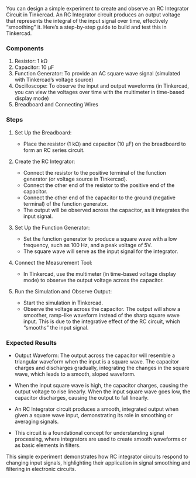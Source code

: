 You can design a simple experiment to create and observe an RC Integrator Circuit in Tinkercad. An RC Integrator circuit produces an output voltage that represents the integral of the input signal over time, effectively “smoothing” it. Here’s a step-by-step guide to build and test this in Tinkercad.

### Components

1. Resistor: 1 kΩ
2. Capacitor: 10 µF
3. Function Generator: To provide an AC square wave signal (simulated with Tinkercad’s voltage source)
4. Oscilloscope: To observe the input and output waveforms (in Tinkercad, you can view the voltages over time with the multimeter in time-based display mode)
5. Breadboard and Connecting Wires

### Steps

1. Set Up the Breadboard:
   - Place the resistor (1 kΩ) and capacitor (10 µF) on the breadboard to form an RC series circuit.

2. Create the RC Integrator:
   - Connect the resistor to the positive terminal of the function generator (or voltage source in Tinkercad).
   - Connect the other end of the resistor to the positive end of the capacitor.
   - Connect the other end of the capacitor to the ground (negative terminal) of the function generator.
   - The output will be observed across the capacitor, as it integrates the input signal.

3. Set Up the Function Generator:
   - Set the function generator to produce a square wave with a low frequency, such as 100 Hz, and a peak voltage of 5V.
   - The square wave will serve as the input signal for the integrator.

4. Connect the Measurement Tool:
   - In Tinkercad, use the multimeter (in time-based voltage display mode) to observe the output voltage across the capacitor.

5. Run the Simulation and Observe Output:
   - Start the simulation in Tinkercad.
   - Observe the voltage across the capacitor. The output will show a smoother, ramp-like waveform instead of the sharp square wave input. This is due to the integrative effect of the RC circuit, which “smooths” the input signal.

### Expected Results

- Output Waveform: The output across the capacitor will resemble a triangular waveform when the input is a square wave. The capacitor charges and discharges gradually, integrating the changes in the square wave, which leads to a smooth, sloped waveform.
- When the input square wave is high, the capacitor charges, causing the output voltage to rise linearly. When the input square wave goes low, the capacitor discharges, causing the output to fall linearly.

- An RC Integrator circuit produces a smooth, integrated output when given a square wave input, demonstrating its role in smoothing or averaging signals.
- This circuit is a foundational concept for understanding signal processing, where integrators are used to create smooth waveforms or as basic elements in filters.

This simple experiment demonstrates how RC integrator circuits respond to changing input signals, highlighting their application in signal smoothing and filtering in electronic circuits.
